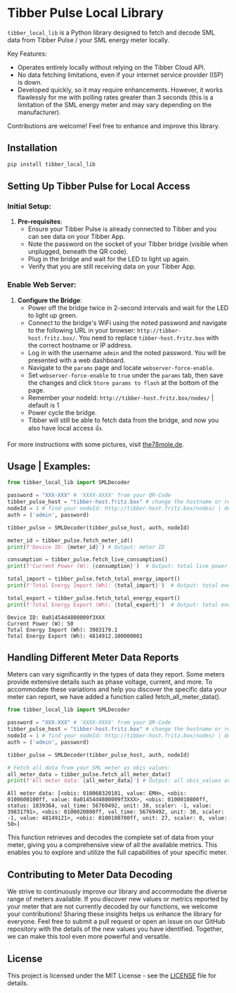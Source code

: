 
# Tibber Pulse Local Library

`tibber_local_lib` is a Python library designed to fetch and decode SML data from Tibber Pulse / your SML energy meter locally.

Key Features:
- Operates entirely locally without relying on the Tibber Cloud API.
- No data fetching limitations, even if your internet service provider (ISP) is down.
- Developed quickly, so it may require enhancements. However, it works flawlessly for me with polling rates greater than 3 seconds (this is a limitation of the SML energy meter and may vary depending on the manufacturer).

Contributions are welcome! Feel free to enhance and improve this library.

## Installation

```sh
pip install tibber_local_lib
```

## Setting Up Tibber Pulse for Local Access

### Initial Setup:

1. **Pre-requisites**:
   - Ensure your Tibber Pulse is already connected to Tibber and you can see data on your Tibber App.
   - Note the password on the socket of your Tibber bridge (visible when unplugged, beneath the QR code).
   - Plug in the bridge and wait for the LED to light up again.
   - Verify that you are still receiving data on your Tibber App.

### Enable Web Server:

1. **Configure the Bridge**:
   - Power off the bridge twice in 2-second intervals and wait for the LED to light up green.
   - Connect to the bridge's WiFi using the noted password and navigate to the following URL in your browser: `http://tibber-host.fritz.box/`. You need to replace `tibber-host.fritz.box` with the correct hostname or IP address.
   - Log in with the username `admin` and the noted password. You will be presented with a web dashboard.
   - Navigate to the `params` page and locate `webserver-force-enable`.
   - Set `webserver-force-enable` to `true` under the `params` tab, then save the changes and click `Store params to flash` at the bottom of the page.
   - Remember your nodeId: `http://tibber-host.fritz.box/nodes/` | default is 1
   - Power cycle the bridge.
   - Tibber will still be able to fetch data from the bridge, and now you also have local access 👍.

For more instructions with some pictures, visit [the78mole.de](https://the78mole.de/doing-the-undone-decoding-sml-or-hacking-the-tibber-raw-data).

## Usage | Examples:

```python
from tibber_local_lib import SMLDecoder

password = "XXX-XXX" # 'XXXX-XXXX' from your QR-Code
tibber_pulse_host = "tibber-host.fritz.box" # change the hostname or replace it with your IP
nodeId = 1 # find your nodeId: http://tibber-host.fritz.box/nodes/ | default is 1
auth = ('admin', password)

tibber_pulse = SMLDecoder(tibber_pulse_host, auth, nodeId)

meter_id = tibber_pulse.fetch_meter_id()
print(f'Device ID: {meter_id}') # Output: meter ID

consumption = tibber_pulse.fetch_live_consumption()
print(f'Current Power (W): {consumption}')  # Output: total live power in W

total_import = tibber_pulse.fetch_total_energy_import()
print(f'Total Energy Import (Wh): {total_import}')  # Output: total energy imported / consumption in Wh | 1.8.0

total_export = tibber_pulse.fetch_total_energy_export()
print(f'Total Energy Export (Wh): {total_export}')  # Output: total energy exported to the grid in Wh | 2.8.0
```
```
Device ID: 0a01454d4800009f3XXX
Current Power (W): 50
Total Energy Import (Wh): 3983179.1
Total Energy Export (Wh): 4814912.100000001
```

## Handling Different Meter Data Reports

Meters can vary significantly in the types of data they report. Some meters provide extensive details such as phase voltage, current, and more. To accommodate these variations and help you discover the specific data your meter can report, we have added a function called fetch_all_meter_data().

```python
from tibber_local_lib import SMLDecoder

password = "XXX-XXX" # 'XXXX-XXXX' from your QR-Code
tibber_pulse_host = "tibber-host.fritz.box" # change the hostname or replace it with your IP
nodeId = 1 # find your nodeId: http://tibber-host.fritz.box/nodes/ | default is 1
auth = ('admin', password)

tibber_pulse = SMLDecoder(tibber_pulse_host, auth, nodeId)

# Fetch all data from your SML meter as obis values:
all_meter_data = tibber_pulse.fetch_all_meter_data()
print(f'All meter data: {all_meter_data}') # Output: all obis_values available from the meter
```
```
All meter data: [<obis: 010060320101, value: EMH>, <obis: 0100600100ff, value: 0a01454d4800009f3XXX>, <obis: 0100010800ff, status: 1839364, val_time: 56769492, unit: 30, scaler: -1, value: 39831791>, <obis: 0100020800ff, val_time: 56769492, unit: 30, scaler: -1, value: 48149121>, <obis: 0100100700ff, unit: 27, scaler: 0, value: 50>]
```

This function retrieves and decodes the complete set of data from your meter, giving you a comprehensive view of all the available metrics. This enables you to explore and utilize the full capabilities of your specific meter.

## Contributing to Meter Data Decoding

We strive to continuously improve our library and accommodate the diverse range of meters available. If you discover new values or metrics reported by your meter that are not currently decoded by our functions, we welcome your contributions! Sharing these insights helps us enhance the library for everyone. Feel free to submit a pull request or open an issue on our GitHub repository with the details of the new values you have identified. Together, we can make this tool even more powerful and versatile.

## License

This project is licensed under the MIT License - see the [LICENSE](LICENSE) file for details.